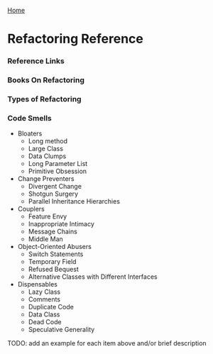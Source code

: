 [Home](../)

# Refactoring Reference

### Reference Links

### Books On Refactoring

### Types of Refactoring

### Code Smells

- Bloaters
  - Long method
  - Large Class
  - Data Clumps
  - Long Parameter List
  - Primitive Obsession
- Change Preventers
  - Divergent Change
  - Shotgun Surgery
  - Parallel Inheritance Hierarchies
- Couplers
  - Feature Envy
  - Inappropriate Intimacy
  - Message Chains
  - Middle Man
- Object-Oriented Abusers
  - Switch Statements
  - Temporary Field
  - Refused Bequest
  - Alternative Classes with Different Interfaces
- Dispensables
  - Lazy Class
  - Comments
  - Duplicate Code
  - Data Class
  - Dead Code
  - Speculative Generality

TODO: add an example for each item above and/or brief description
